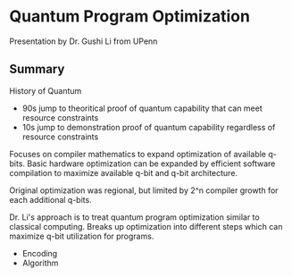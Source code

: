 # Quantum Program Optimization
Presentation by Dr. Gushi Li from UPenn <br>

## Summary
History of Quantum
- 90s jump to theoritical proof of quantum capability that can meet resource constraints
- 10s jump to demonstration proof of quantum capability regardless of resource constraints <br>

Focuses on compiler mathematics to expand optimization of available q-bits. Basic hardware optimization can be expanded by efficient software compilation to maximize available q-bit and q-bit architecture.

Original optimization was regional, but limited by 2^n compiler growth for each additional q-bits.

Dr. Li's approach is to treat quantum program optimization similar to classical computing.
Breaks up optimization into different steps which can maximize q-bit utilization for programs.
- Encoding
- Algorithm